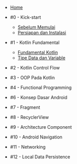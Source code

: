 - [Home](/)
- #0 - Kick-start

  - [Sebelum Memulai](pre-requisite.md)
  - [Persiapan dan Instalasi](instalasi.md)

- #1 - Kotlin Fundamental

  - [Fundamental Kotlin](m1-fundamental-kotlin.md)
  - [Tipe Data dan Variable](m2-datatype-variable.md)

- #2 - Kotlin Control Flow

- #3 - OOP Pada Kotlin

- #4 - Functional Programming

- #6 - Konsep Dasar Android

- #7 - Fragment

- #8 - RecyclerView

- #9 - Architecture Component

- #10 - Android Navigation

- #11 - Networking

- #12 - Local Data Persistence
